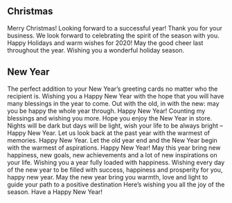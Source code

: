 ## Christmas

Merry Christmas! Looking forward to a successful year!
Thank you for your business. We look forward to celebrating the spirit of the season with you.
Happy Holidays and warm wishes for 2020!
May the good cheer last throughout the year.
Wishing you a wonderful holiday season.

## New Year

The perfect addition to your New Year’s greeting cards no matter who the recipient is.
Wishing you a Happy New Year with the hope that you will have many blessings in the year to come.
Out with the old, in with the new: may you be happy the whole year through. Happy New Year!
Counting my blessings and wishing you more. Hope you enjoy the New Year in store.
Nights will be dark but days will be light, wish your life to be always bright – Happy New Year.
Let us look back at the past year with the warmest of memories. Happy New Year.
Let the old year end and the New Year begin with the warmest of aspirations. Happy New Year!
May this year bring new happiness, new goals, new achievements and a lot of new inspirations on your life. Wishing you a year fully loaded with happiness.
Wishing every day of the new year to be filled with success, happiness and prosperity for you, happy new year.
May the new year bring you warmth, love and light to guide your path to a positive destination
Here’s wishing you all the joy of the season. Have a Happy New Year!
